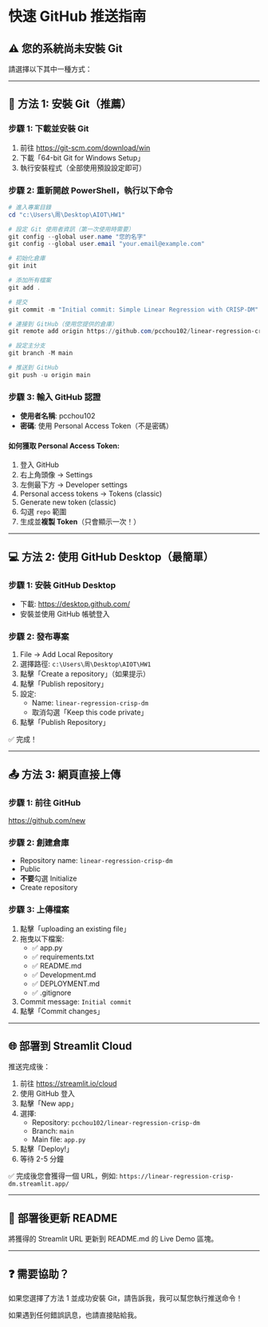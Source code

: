# 快速 GitHub 推送指南

## ⚠️ 您的系統尚未安裝 Git

請選擇以下其中一種方式：

---

## 🚀 方法 1: 安裝 Git（推薦）

### 步驟 1: 下載並安裝 Git
1. 前往 https://git-scm.com/download/win
2. 下載「64-bit Git for Windows Setup」
3. 執行安裝程式（全部使用預設設定即可）

### 步驟 2: 重新開啟 PowerShell，執行以下命令

```powershell
# 進入專案目錄
cd "c:\Users\周\Desktop\AIOT\HW1"

# 設定 Git 使用者資訊（第一次使用時需要）
git config --global user.name "您的名字"
git config --global user.email "your.email@example.com"

# 初始化倉庫
git init

# 添加所有檔案
git add .

# 提交
git commit -m "Initial commit: Simple Linear Regression with CRISP-DM"

# 連接到 GitHub（使用您提供的倉庫）
git remote add origin https://github.com/pcchou102/linear-regression-crisp-dm.git

# 設定主分支
git branch -M main

# 推送到 GitHub
git push -u origin main
```

### 步驟 3: 輸入 GitHub 認證
- **使用者名稱**: pcchou102
- **密碼**: 使用 Personal Access Token（不是密碼）

#### 如何獲取 Personal Access Token:
1. 登入 GitHub
2. 右上角頭像 → Settings
3. 左側最下方 → Developer settings
4. Personal access tokens → Tokens (classic)
5. Generate new token (classic)
6. 勾選 `repo` 範圍
7. 生成並**複製 Token**（只會顯示一次！）

---

## 💻 方法 2: 使用 GitHub Desktop（最簡單）

### 步驟 1: 安裝 GitHub Desktop
- 下載: https://desktop.github.com/
- 安裝並使用 GitHub 帳號登入

### 步驟 2: 發布專案
1. File → Add Local Repository
2. 選擇路徑: `c:\Users\周\Desktop\AIOT\HW1`
3. 點擊「Create a repository」（如果提示）
4. 點擊「Publish repository」
5. 設定:
   - Name: `linear-regression-crisp-dm`
   - 取消勾選「Keep this code private」
6. 點擊「Publish Repository」

✅ 完成！

---

## 📤 方法 3: 網頁直接上傳

### 步驟 1: 前往 GitHub
https://github.com/new

### 步驟 2: 創建倉庫
- Repository name: `linear-regression-crisp-dm`
- Public
- **不要**勾選 Initialize
- Create repository

### 步驟 3: 上傳檔案
1. 點擊「uploading an existing file」
2. 拖曳以下檔案:
   - ✅ app.py
   - ✅ requirements.txt
   - ✅ README.md
   - ✅ Development.md
   - ✅ DEPLOYMENT.md
   - ✅ .gitignore
3. Commit message: `Initial commit`
4. 點擊「Commit changes」

---

## 🌐 部署到 Streamlit Cloud

推送完成後：

1. 前往 https://streamlit.io/cloud
2. 使用 GitHub 登入
3. 點擊「New app」
4. 選擇:
   - Repository: `pcchou102/linear-regression-crisp-dm`
   - Branch: `main`
   - Main file: `app.py`
5. 點擊「Deploy!」
6. 等待 2-5 分鐘

✅ 完成後您會獲得一個 URL，例如:
`https://linear-regression-crisp-dm.streamlit.app/`

---

## 📝 部署後更新 README

將獲得的 Streamlit URL 更新到 README.md 的 Live Demo 區塊。

---

## ❓ 需要協助？

如果您選擇了方法 1 並成功安裝 Git，請告訴我，我可以幫您執行推送命令！

如果遇到任何錯誤訊息，也請直接貼給我。
